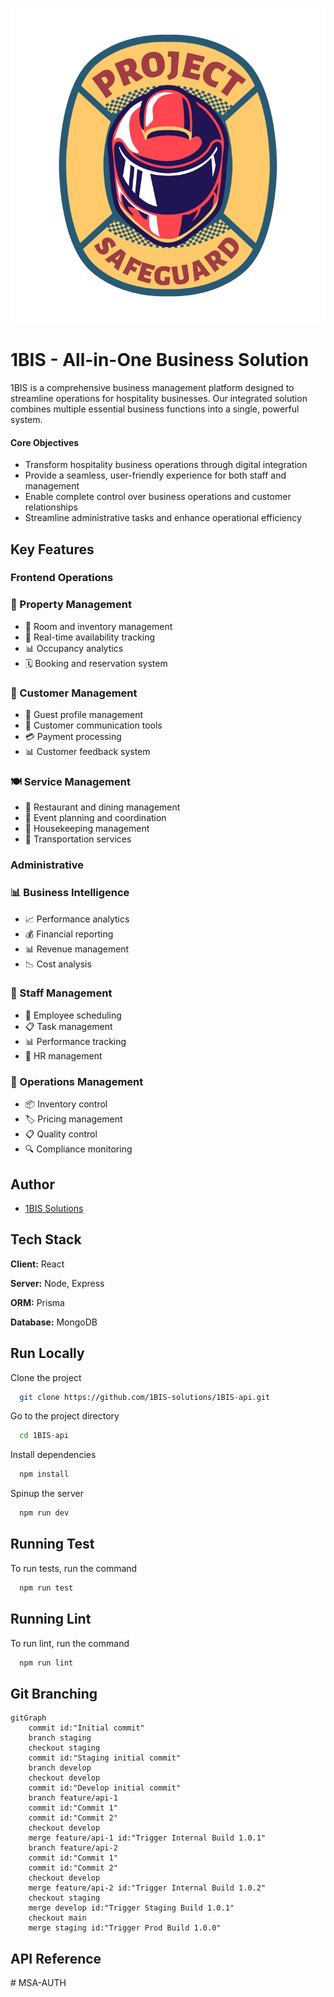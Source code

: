 ![Logo](assets/images/logo.png)

# 1BIS - All-in-One Business Solution

1BIS is a comprehensive business management platform designed to streamline operations for hospitality businesses. Our integrated solution combines multiple essential business functions into a single, powerful system.

#### Core Objectives

- Transform hospitality business operations through digital integration
- Provide a seamless, user-friendly experience for both staff and management
- Enable complete control over business operations and customer relationships
- Streamline administrative tasks and enhance operational efficiency

## Key Features

### Frontend Operations

### 🏨 Property Management

- 📝 Room and inventory management
- 🔄 Real-time availability tracking
- 📊 Occupancy analytics
- 🗓️ Booking and reservation system

### 👥 Customer Management

- 👤 Guest profile management
- 📱 Customer communication tools
- 💳 Payment processing
- 📊 Customer feedback system

### 🍽️ Service Management

- 🍳 Restaurant and dining management
- 🎯 Event planning and coordination
- 🧹 Housekeeping management
- 🚗 Transportation services

### Administrative

### 📊 Business Intelligence

- 📈 Performance analytics
- 💰 Financial reporting
- 📊 Revenue management
- 📉 Cost analysis

### 👥 Staff Management

- 👤 Employee scheduling
- 📋 Task management
- 📊 Performance tracking
- 💼 HR management

### 🔄 Operations Management

- 📦 Inventory control
- 🏷️ Pricing management
- 📋 Quality control
- 🔍 Compliance monitoring

## Author

- [1BIS Solutions](https://github.com/1BIS-solutions)

## Tech Stack

**Client:** React

**Server:** Node, Express

**ORM:** Prisma

**Database:** MongoDB

## Run Locally

Clone the project

```bash
  git clone https://github.com/1BIS-solutions/1BIS-api.git
```

Go to the project directory

```bash
  cd 1BIS-api
```

Install dependencies

```bash
  npm install
```

Spinup the server

```bash
  npm run dev
```

## Running Test

To run tests, run the command

```bash
  npm run test
```

## Running Lint

To run lint, run the command

```bash
  npm run lint
```

## Git Branching

```mermaid
gitGraph
    commit id:"Initial commit"
    branch staging
    checkout staging
    commit id:"Staging initial commit"
    branch develop
    checkout develop
    commit id:"Develop initial commit"
    branch feature/api-1
    commit id:"Commit 1"
    commit id:"Commit 2"
    checkout develop
    merge feature/api-1 id:"Trigger Internal Build 1.0.1"
    branch feature/api-2
    commit id:"Commit 1"
    commit id:"Commit 2"
    checkout develop
    merge feature/api-2 id:"Trigger Internal Build 1.0.2"
    checkout staging
    merge develop id:"Trigger Staging Build 1.0.1"
    checkout main
    merge staging id:"Trigger Prod Build 1.0.0"
```

## API Reference
#   M S A - A U T H 
 
 